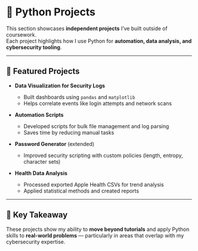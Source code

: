# 🧰 **Python Projects**

This section showcases **independent projects** I’ve built outside of coursework.  
Each project highlights how I use Python for **automation, data analysis, and cybersecurity tooling**.  

---

## 📂 Featured Projects

- **Data Visualization for Security Logs**  
  - Built dashboards using `pandas` and `matplotlib`  
  - Helps correlate events like login attempts and network scans  

- **Automation Scripts**  
  - Developed scripts for bulk file management and log parsing  
  - Saves time by reducing manual tasks  

- **Password Generator** (extended)  
  - Improved security scripting with custom policies (length, entropy, character sets)  

- **Health Data Analysis**  
  - Processed exported Apple Health CSVs for trend analysis  
  - Applied statistical methods and created reports  

---

## 📌 Key Takeaway
These projects show my ability to **move beyond tutorials** and apply Python skills to **real-world problems** — particularly in areas that overlap with my cybersecurity expertise.  